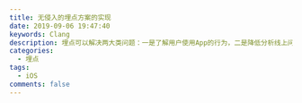 ```yaml
---
title: 无侵入的埋点方案的实现
date: 2019-09-06 19:47:40
keywords: Clang
description: 埋点可以解决两大类问题：一是了解用户使用App的行为，二是降低分析线上问题的难度。
categories: 
  - 埋点
tags:
  - iOS
comments: false
---
```


